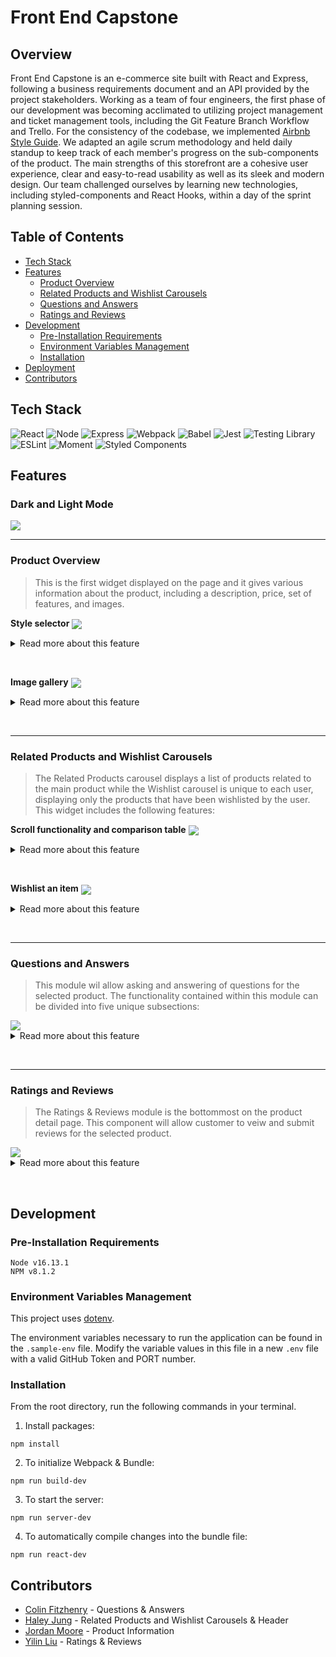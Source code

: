 # Front End Capstone

## Overview

Front End Capstone is an e-commerce site built with React and Express, following a business requirements document and an API provided by the project stakeholders. Working as a team of four engineers, the first phase of our development was becoming acclimated to utilizing project management and ticket management tools, including the Git Feature Branch Workflow and Trello. For the consistency of the codebase, we implemented [Airbnb Style Guide](https://github.com/airbnb/javascript). We adapted an agile scrum methodology and held daily standup to keep track of each member's progress on the sub-components of the product. The main strengths of this storefront are a cohesive user experience, clear and easy-to-read usability as well as its sleek and modern design. Our team challenged ourselves by learning new technologies, including styled-components and React Hooks, within a day of the sprint planning session.

## Table of Contents

  - [Tech Stack](#tech-stack)
  - [Features](#features)
    - [Product Overview](#product-overview)
    - [Related Products and Wishlist Carousels](#related-products-and-wishlist-carousels)
    - [Questions and Answers](#questions-and-answers)
    - [Ratings and Reviews](#ratings-and-reviews)
  - [Development](#development)
    - [Pre-Installation Requirements](#pre-installation-requirements)
    - [Environment Variables Management](#environment-variables-management)
    - [Installation](#installation)
  - [Deployment](#deployment)
  - [Contributors](#contributors)

## Tech Stack
![React](https://img.shields.io/badge/-React-61DAFB?logo=react&logoColor=white&style=for-the-badge)
![Node](https://img.shields.io/badge/-Node-9ACD32?logo=node.js&logoColor=white&style=for-the-badge)
![Express](https://img.shields.io/badge/-Express-DCDCDC?logo=express&logoColor=black&style=for-the-badge)
![Webpack](https://img.shields.io/badge/-Webpack-8DD6F9?logo=webpack&logoColor=white&style=for-the-badge)
![Babel](https://img.shields.io/badge/-Babel-F9DC3E?logo=babel&logoColor=white&style=for-the-badge)
![Jest](https://img.shields.io/badge/-Jest-C21325?logo=jest&logoColor=white&style=for-the-badge)
![Testing Library](https://img.shields.io/badge/-Testing_Library-E33332?logo=testing-library&logoColor=white&style=for-the-badge)
![ESLint](https://img.shields.io/badge/-ESLint-4B32C3?logo=eslint&logoColor=white&style=for-the-badge)
![Moment](https://img.shields.io/badge/-Moment-5A6AB1?logo=moment&logoColor=white&style=for-the-badge)
![Styled Components](https://img.shields.io/badge/-Styled_Components-DB7093?logo=styled-components&logoColor=white&style=for-the-badge)

## Features

### Dark and Light Mode

<img src='./client/demo/FEC_ThemeToggle.gif' align="center"/>


***

### Product Overview

> This is the first widget displayed on the page and it gives various information about the product, including a description, price, set of features, and images.

**Style selector**
<img src='./client/demo/FEC_product-overview_style-selector.gif' align="center"/>

<details>
<summary>Read more about this feature</summary>

- Similar styles of a product can be selected via thumbnail images. A checkmark is displayed in order to indicate the currently selected style.
- Selecting a style will update the list of sizes available for that style, as well as the quantity for each of those sizes currently in stock.
- The "Add to Cart" button does not currently add to a cart on the site, but it will report an error when clicked without the proper size or quantity selected.
- Social media buttons are also included, without actual functionality at this time, but they demonstrate the appropiate layout that would be required for implementing the feature.

</details>

&nbsp;

**Image gallery**
<img src='./client/demo/FEC_product-overview_image-gallery.gif' align="center"/>

<details>
<summary>Read more about this feature</summary>
- The selected style will also be reflected in the image gallery to the left. The image gallery will have thumbnails that can be scrolled through on the left hand side. There are also arrows in the bottom right corner to navigate these images.
- Upon clicking the large image, the image gallery will overtake the product overview component. Then the image can be clicked again to enter a image zoom mode. The enlarged image will pan in accordance with the movement of the user's mouse in order to fully explore the image at 2.5 times its previous size.

</details>

&nbsp;

***

### Related Products and Wishlist Carousels

> The Related Products carousel displays a list of products related to the main product while the Wishlist carousel is unique to each user, displaying only the products that have been wishlisted by the user. This widget includes the following features:

**Scroll functionality and comparison table**
<img src='./client/demo/FEC_carousels_scroll_modal.gif' align="center"/>

<details>
<summary>Read more about this feature</summary>

 **Conditionally renderd scroll buttons**
  - The buttons appear when the number of products overflow past the page.
  - They deactivate when there are no more cards to scroll through.

**Feature comparison table**
  - On clicking the compare button in the product description, a modal containing a dynamically rendered comparison table is displayed.

</details>

&nbsp;

**Wishlist an item**
<img src='./client/demo/FEC_carousel_action-buttons.gif' align="center"/>

<details>
<summary>Read more about this feature</summary>

**Wishlist button**
  - The functionality to add a product to the Wishlist carousel is shared by the following buttons: the heart icon in each product card found in the related product carousel; the heart icon in the product overview section; and the '+ Add Current Outfit' button in the Wishlist carousel.
  - Upon clicking a wishlist button, the product is added to Wishlist carousel. Once the product has been added, it cannot be re-added.
  - Using the browser's localStorage, the data of wishlisted items persist even after a page refreshed.

**Remove button**
  - Upon clicking the 'X' icon in the Wishlist carousel, the product is removed from teh list. The user can re-add the product after it has been removed.

</details>

&nbsp;

***

### Questions and Answers

> This module wil allow asking and answering of questions for the selected product. The functionality contained within this module can be divided into five unique subsections:


<img src='./client/demo/FEC_QA.gif' align="center"/>

<details>
<summary>Read more about this feature</summary>

1. Search for a question
2. View questions
3. View answers
4. Ask a question
5. Answer a question
  - All question and answer data is obtained through HTTP requests to the API. If a different product is selected, it will trigger a request to the API and the module will re-render. After the data is received, questions and answers are sorted by their helpfulness, or number of helpful upvotes. Users are able to report both questions and answers to the website, as well as vote on a question or answer helpfulness up to a total of one time.
  - The search bar will only begin to filter questions after three characters are typed. It will also continuously resort both answers and questions by their helpfulness.
  - Adding a new question or answer will trigger a modal view with a form to be filled out and submitted. Upon submission, each field is validated based on a set of requirements provided in the business documents. Upon a successful submission, an post request will be sent to the API to persist the data.

</details>

&nbsp;

***

### Ratings and Reviews
> The Ratings & Reviews module is the bottommost on the product detail page. This component will allow customer to veiw and submit reviews for the selected product.

<img src='./client/demo/FEC_Ratings&Reviews.gif' align="center"/>

<details>
<summary>Read more about this feature</summary>

**Ratings**
- This component displays ratings about selected product dynamically.
- Star ratings are displayed to represent the various review scores of the product. Upon being clicked, they will filter the reviews featured to only include ratings with the specified score.

**Reviews**
- This component dynamically renders reviews about selected products, and reviews can be sorted by the drop-down button.
- The Write Review button opens a submmission form with validation for the client to rate products.
- Reviews can be sorted in several ways, including a drop down bar for various metrics (date, helpfulness, and relevancy).

</details>

&nbsp;

## Development

### Pre-Installation Requirements

```
Node v16.13.1
NPM v8.1.2
```

### Environment Variables Management

This project uses [dotenv](https://github.com/motdotla/dotenv).

The environment variables necessary to run the application can be found in the `.sample-env` file. Modify the variable values in this file in a new `.env` file with a valid GitHub Token and PORT number.

### Installation

From the root directory, run the following commands in your terminal.

1. Install packages:

```
npm install
```

2. To initialize Webpack & Bundle:
```
npm run build-dev
```

3. To start the server:

```
npm run server-dev
```

4. To automatically compile changes into the bundle file:
```
npm run react-dev
```

## Contributors

* [Colin Fitzhenry](https://github.com/cgf5033) - Questions & Answers
* [Haley Jung](https://github.com/haleyjung) - Related Products and Wishlist Carousels & Header
* [Jordan Moore](https://github.com/jordo-mordo) - Product Information
* [Yilin Liu](https://github.com/yiiiiilin) - Ratings & Reviews
